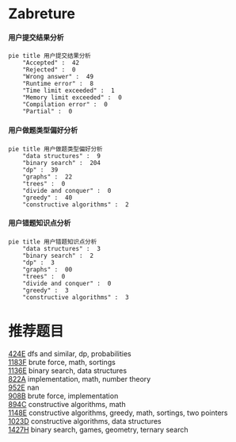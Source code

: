 # Zabreture

<!-- tabs:start -->



#### **用户提交结果分析**

```mermaid
pie title 用户提交结果分析
    "Accepted" :  42
    "Rejected" :  0
    "Wrong answer" :  49
    "Runtime error" :  8
    "Time limit exceeded" :  1
    "Memory limit exceeded" :  0
    "Compilation error" :  0
    "Partial" :  0
```

#### **用户做题类型偏好分析**

```mermaid
pie title 用户做题类型偏好分析
    "data structures" :  9
    "binary search" :  204
    "dp" :  39
    "graphs" :  22
    "trees" :  0
    "divide and conquer" :  0
    "greedy" :  40
    "constructive algorithms" :  2
```
#### **用户错题知识点分析**

```mermaid
pie title 用户错题知识点分析
    "data structures" :  3
    "binary search" :  2
    "dp" :  3
    "graphs" :  00
    "trees" :  0
    "divide and conquer" :  0
    "greedy" :  3
    "constructive algorithms" :  3
```



<!-- tabs:end -->
# 推荐题目
[424E](https://codeforces.com/contest/424/problem/E)		dfs and similar,
                        dp,
                        probabilities		  
[1183F](https://codeforces.com/contest/1183/problem/F)		brute force,
                        math,
                        sortings		  
[1136E](https://codeforces.com/contest/1136/problem/E)		binary search,
                        data structures		  
[822A](https://codeforces.com/contest/822/problem/A)		implementation,
                        math,
                        number theory		  
[952E](https://codeforces.com/contest/952/problem/E)		nan		  
[908B](https://codeforces.com/contest/908/problem/B)		brute force,
                        implementation		  
[894C](https://codeforces.com/contest/894/problem/C)		constructive algorithms,
                        math		  
[1148E](https://codeforces.com/contest/1148/problem/E)		constructive algorithms,
                        greedy,
                        math,
                        sortings,
                        two pointers		  
[1023D](https://codeforces.com/contest/1023/problem/D)		constructive algorithms,
                        data structures		  
[1427H](https://codeforces.com/contest/1427/problem/H)		binary search,
                        games,
                        geometry,
                        ternary search		  

